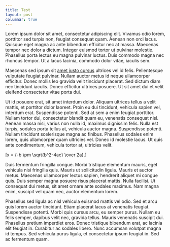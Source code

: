 ```yaml
---
title: Test
layout: post
columnar: true
---
```


Lorem ipsum dolor sit amet, consectetur adipiscing elit. Vivamus odio lorem, porttitor sed turpis non, feugiat consequat quam. Aenean non orci lacus. Quisque eget magna ac ante bibendum efficitur nec at massa. Maecenas tempor nec dolor a dictum. Integer euismod tortor ut pulvinar molestie. Phasellus porta lectus eu magna pulvinar luctus. Duis commodo magna nec rhoncus tempor. Ut a lacus lacinia, commodo dolor vitae, iaculis sem.

Maecenas sed ipsum sit [amet justo cursus](http://goo.gl) ultrices vel id felis. Pellentesque vulputate feugiat pulvinar. Nullam auctor metus id neque ullamcorper efficitur. Donec mollis leo gravida velit tincidunt placerat. Sed dictum diam nec tincidunt iaculis. Donec efficitur ultrices posuere. Ut sit amet dui et velit eleifend consectetur vitae porta dui.

Ut id posuere erat, sit amet interdum dolor. Aliquam ultrices tellus a velit mattis, et porttitor dolor laoreet. Proin eu dui tincidunt, vehicula sapien vel, interdum erat. Suspendisse potenti. Sed at sem a enim feugiat porttitor. Nullam tortor dui, consectetur blandit quam eu, venenatis consequat nisl. Aenean massa nisi, varius non nulla id, maximus dignissim felis. Nulla est turpis, sodales porta tellus at, vehicula auctor magna. Suspendisse potenti. Nullam tincidunt scelerisque magna ac finibus. Phasellus sodales enim lorem, quis ullamcorper quam ultricies vel. Donec id molestie lacus. Ut quis ante condimentum, vehicula tortor at, ultricies velit.

\[x = {-b \pm \sqrt{b^2-4ac} \over 2a}.\]

Duis fermentum fringilla congue. Morbi tristique elementum mauris, eget vehicula nisi fringilla quis. Mauris ut sollicitudin ligula. Mauris et auctor metus. Maecenas ullamcorper lectus sapien, hendrerit aliquet mi congue quis. Duis semper magna posuere risus placerat mattis. Nulla facilisi. Ut consequat dui metus, sit amet ornare ante sodales maximus. Nam magna enim, suscipit vel quam nec, auctor elementum lorem.

Phasellus sed ligula ac nisl vehicula euismod mattis vel odio. Sed et arcu quis lorem auctor tincidunt. Etiam placerat lacus at venenatis feugiat. Suspendisse potenti. Morbi quis cursus arcu, eu semper purus. Nullam eu felis semper, dapibus velit nec, gravida tellus. Mauris venenatis suscipit dui. Phasellus pretium imperdiet eros. Donec tristique bibendum erat, ac lacinia elit feugiat in. Curabitur ac sodales libero. Nunc accumsan volutpat magna id tempus. Sed vehicula purus ligula, et consectetur ipsum feugiat in. Sed ac fermentum quam.

